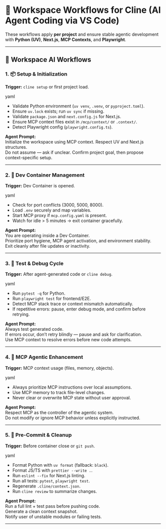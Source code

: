 # 🧠 Workspace Workflows for Cline (AI Agent Coding via VS Code)

These workflows apply **per project** and ensure stable agentic development with **Python (UV)**, **Next.js**, **MCP Contexts**, and **Playwright**.

---

## 🔁 Workspace AI Workflows

### 1. 📦 Setup & Initialization

**Trigger:** `cline setup` or first project load.

yaml

- Validate Python environment (`uv venv`, `.venv`, or `pyproject.toml`).
- Ensure `uv.lock` exists; run `uv sync` if missing.
- Validate `package.json` and `next.config.js` for Next.js.
- Ensure MCP context files exist in `/mcp/context/` or `.context/`.
- Detect Playwright config (`playwright.config.ts`).

**Agent Prompt:**  
Initialize the workspace using MCP context. Respect UV and Next.js structures.  
Do not assume — ask if unclear. Confirm project goal, then propose context-specific setup.

---

### 2. 🚀 Dev Container Management

**Trigger:** Dev Container is opened.

yaml

- Check for port conflicts (3000, 5000, 8000).
- Load `.env` securely and map variables.
- Start MCP proxy if `mcp.config.yaml` is present.
- Watch for idle > 5 minutes → exit container gracefully.

**Agent Prompt:**  
You are operating inside a Dev Container.  
Prioritize port hygiene, MCP agent activation, and environment stability.  
Exit cleanly after file updates or inactivity.

---

### 3. 🧪 Test & Debug Cycle

**Trigger:** After agent-generated code or `cline debug`.

yaml

- Run `pytest -q` for Python.
- Run `playwright test` for frontend/E2E.
- Detect MCP stack trace or context mismatch automatically.
- If repetitive errors: pause, enter debug mode, and confirm before retrying.

**Agent Prompt:**  
Always test generated code.  
If errors occur, don’t retry blindly — pause and ask for clarification.  
Use MCP context to resolve errors before new code attempts.

---

### 4. 🧠 MCP Agentic Enhancement

**Trigger:** MCP context usage (files, memory, objects).

yaml

- Always prioritize MCP instructions over local assumptions.
- Use MCP memory to track file-level changes.
- Never clear or overwrite MCP state without user approval.

**Agent Prompt:**  
Respect MCP as the controller of the agentic system.  
Do not modify or ignore MCP behavior unless explicitly instructed.

---

### 5. 🔐 Pre-Commit & Cleanup

**Trigger:** Before container close or `git push`.

yaml

- Format Python with `uv format` (fallback: `black`).
- Format JS/TS with `prettier --write .`.
- Run `eslint --fix` for Next.js linting.
- Run all tests: `pytest`, `playwright test`.
- Regenerate `.cline/context.json`.
- Run `cline review` to summarize changes.

**Agent Prompt:**  
Run a full lint + test pass before pushing code.  
Generate a clean context snapshot.  
Notify user of unstable modules or failing tests.

---
